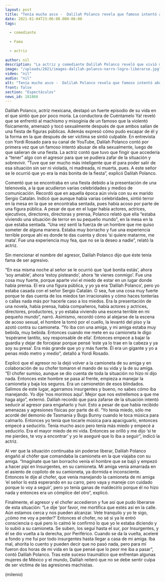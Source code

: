 ```yaml
---
layout: post
title: "Tenía mucho asco -  Dalilah Polanco revela que famoso intentó abusar de ella en CdMx"
date: 2021-01-04T23:06:00.000-06:00
tags:
  
  - comediante
  
  - Fama
  
  - actriz
  
author: nil
description: "La actriz y comediante Dalilah Polanco reveló que vivió momentos de terror luego de que un famoso la violentara físicamente, la amenazara y se la llevara en una camioneta; contó la forma en la que pudo librarse del agresor. "
image: "/uploads/2021/images-dalilah-polanco-narro-logro-liberarse.jpg"
video: "nil"
audio: "nil"
alt: "Tenía mucho asco -  Dalilah Polanco revela que famoso intentó abusar de ella en CdMx"
front: false
section: "Espectáculos"
news_id: 181866
---
```


Dalilah Polanco, actriz mexicana, destapó un fuerte episodio de su vida en el que sintió que por poco moría. La conductora de Cuéntamelo Ya! reveló que se enfrentó al machismo y misoginia de un famoso que la violentó físicamente, amenazó y tocó sexualmente después de que ambos salían de una fiesta de figuras públicas. Además expresó cómo pudo escapar de él y la forma en la que después de ser víctima se sintió culpable. En entrevista con Yordi Rosado para su canal de YouTube, Dalilah Polanco contó por primera vez que un famoso intentó abusar de ella sexualmente, luego de que salieran de una fiesta. La actriz contó que tuvo que fingir que accedería a “tener” algo con el agresor para que se pudiera zafar de la situación y sobrevivir. “Tuve que ser mucho más inteligente que él para poder salir de esa situación sin ser ni violada, ni madreada, ni muerta, pues. A este señor se le ocurrió que yo era la más bonita de la fiesta”, explicó Dalilah Polanco. 

Comentó que se encontraba en una fiesta debido a la presentación de una telenovela, a la que acudieron varias celebridades y medios de comunicación. Recordó que en aquella época aún vivía con su ex marido Sergio Catalán. Indicó que aunque había varias celebridades, sintió terror en la mesa en la que se encontraba sentada, pues había acoso por parte de una figura pública. A pesar de que en el lugar había actores, actrices, ejecutivos, directores, directoras y prensa, Polanco relató que ella “estaba viviendo una situación de terror en su pequeño mundo”, en la mesa en la que estaba sentada. “Una vez sentí la fuerza de un hombre que me quiso someter de alguna manera. Estaba muy borracho y fue una experiencia terrible porque ahí es donde te das cuenta y dices ‘si quiere matarme, me mata’. Fue una experiencia muy fea, que no se la deseo a nadie”, relató la actriz. 

Sin mencionar el nombre del agresor, Dalilah Polanco dijo que éste tenía fama de ser agresivo. 

“En esa misma noche al señor se le ocurrió que ‘qué bonita estás’, ahora ‘soy amable’, ahora ‘estoy pisteando’, ahora ‘te vienes conmigo’. Fue una cosa muy fuerte, porque aparte viví el miedo de estar en un lugar donde había prensa. El era una figura pública, y yo ya era ‘Dalilah Polanco’, pero yo estaba casada con el señor Sergio Catalán. O sea, fue una cosa muy fuerte porque te das cuenta de los miedos tan irracionales y cómo haces tonterías o callas nada más por hacerle caso a los miedos. Era la presentación de una novela, había prensa, había compañeros, había actores y actrices, directores, productores, y yo estaba viviendo una escena terrible en mi pequeño mundo”, narró. Asimismo, recordó cómo al alejarse de la escena de acoso sexual, el hombre la tomó por el cuello, la levantó del piso y la azotó contra su camioneta. “Yo iba con una amiga, y mi amiga estaba muy bebida, muy bebida. Entonces cuando me mete en su camioneta le digo ‘espérame tantito, soy responsable de ella’. Entonces empecé a bajar la guardia y dejar de forcejear porque pensé ‘este ya lo trae en la cabeza y ya soy su presa’. Era más grande que yo y más fuerte. Él era un gigante y yo a penas mido metro y medio”, detalló a Yordi Rosado. 

Explicó que el agresor no la dejó volver a la camioneta de su amiga y en colaboración de su chofer tomaron el mando de su vida y la de su amiga. “El chofer sumiso, aunque se dio cuenta de toda la situación no hizo ni dijo nada. Entonces este hombre se pasa al frente, empieza a manejar la camioneta y baja los seguros. Era un camionetón de esos blindados. Salimos de este lugar, agarramos insurgentes y bueno, no sabes cómo iba manejando. Yo dije ‘nos morimos aquí’. Mejor que nos estrellemos a que me haga algo”, externó. Dalilah recordó que para zafarse de la situación intentó seducir al agresor para engañarlo y huir. Esto a pesar de que había recibido amenazas y agresiones físicas por parte de él. “Yo tenía miedo, sólo me acordé del demonio de Tasmania y Bugs Bunny cuando le toca música para calmarlo. Entonces yo tenía que tocarle música para apaciguarlo, entonces empecé a seducirlo. Tenía mucho asco pero tenía más miedo y empecé a seducirlo. Era el mayor miedo de mi vida. Entonces se orilló y me dijo ‘si te me pierdes, te voy a encontrar’ y yo le aseguré que lo iba a seguir”, indicó la actriz. 

Al ver que la situación continuaba sin poderse liberar, Dalilah Polanco engañó al chófer que comandaba la camioneta en la que viajaba con su amiga. “Imagínate que tan borracho venía el hombre que se bajó y empezó a hacer pipí en Insurgentes, en su camioneta. Mi amiga venía amarrada en el asiento de copiloto de su camioneta, ya dormida e inconsciente. Entonces le dije al chofer, que venía manejando la camioneta de mi amiga ‘el señor lo está esperando en su carro, pero vaya y maneje con cuidado porque lo voy a seguir’, pero yo tenía ganas de maldecirlo porque él no hizo nada y entonces era un cómplice del otro”, explicó. 

Finalmente, el agresor y el chofer accedieron y fue así que pudo liberarse de esta situación: “Le dije ‘por favor, me mortifica que estés así en la calle. Aún estamos cerca y nos pueden alcanzar. Vete tranquilo y yo te sigo, ¿cómo me voy a perder?’ Entonces el chofer, no sé si ya le entró consciencia o qué pero lo calmó le confirmó lo que yo le estaba diciendo y lo subió a su camioneta. Se suben, los seguí hasta el sur, por Insurgentes, y él se dio vuelta a la derecha, por Periférico. Cuando se da la vuelta, aceleré a fondo y me fui por todo insurgentes hasta llegar a casa de mi amiga. Iba mal, ahorita lo cuento y pueden decir que no pasó nada, pero para mí fueron dos horas de mi vida en la que pensé que lo peor me iba a pasar”, contó Dalilah Polanco. Tras este suceso traumático que enfrentan algunas mujeres de México y el mundo, Dalilah reiteró que no se debe sentir culpa de ser víctima de las agresiones machistas. 

(milenio)